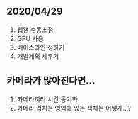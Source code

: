 ## 2020/04/29
1. 웹캠 수동초점
2. GPU 사용
3. 베이스라인 정하기
4. 개발계획 세우기

## 카메라가 많아진다면...
1. 카메라끼리 시간 동기화
2. 카메라 겹치는 영역에 있는 객체는 어떻게...?

